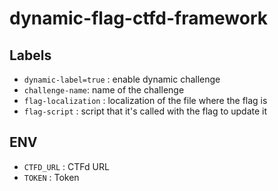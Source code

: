 # dynamic-flag-ctfd-framework

## Labels
* `dynamic-label=true` : enable dynamic challenge
* `challenge-name`: name of the challenge
* `flag-localization` : localization of the file where the flag is
* `flag-script` : script that it's called with the flag to update it

## ENV 
* `CTFD_URL` : CTFd URL
* `TOKEN` : Token